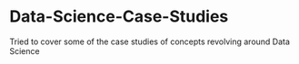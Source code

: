# Data-Science-Case-Studies

Tried to cover some of the case studies of concepts revolving around Data Science
